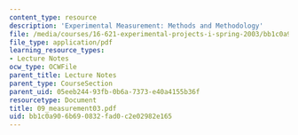 ```yaml
---
content_type: resource
description: 'Experimental Measurement: Methods and Methodology'
file: /media/courses/16-621-experimental-projects-i-spring-2003/bb1c0a906b690832fad0c2e02982e165_09_measurement03.pdf
file_type: application/pdf
learning_resource_types:
- Lecture Notes
ocw_type: OCWFile
parent_title: Lecture Notes
parent_type: CourseSection
parent_uid: 05eeb244-93fb-0b6a-7373-e40a4155b36f
resourcetype: Document
title: 09_measurement03.pdf
uid: bb1c0a90-6b69-0832-fad0-c2e02982e165
---
```

